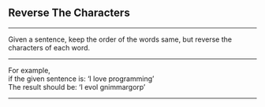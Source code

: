 ## Reverse The Characters
---
Given a sentence, keep the order of the words same, but reverse the characters of each word.

---
For example, <br> if the given sentence is: ‘I love programming’ <br>
The result should be: ‘I evol gnimmargorp’

---